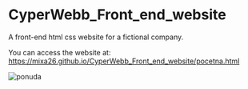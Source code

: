 # CyperWebb_Front_end_website
A front-end html css website for a fictional company.

You can access the website at: https://mixa26.github.io/CyperWebb_Front_end_website/pocetna.html

![ponuda](https://github.com/Mixa26/CyperWebb_Front_end_website/assets/71144280/5496abb6-a898-4e5c-8e62-e38e650bfa32)
